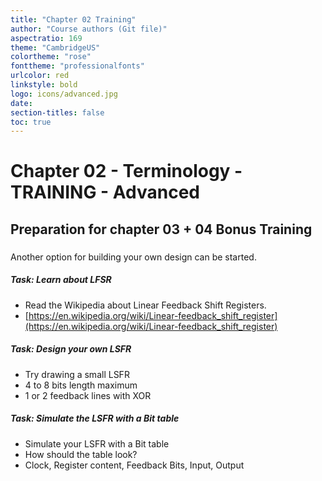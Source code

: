 ```yaml
---
title: "Chapter 02 Training"
author: "Course authors (Git file)"
aspectratio: 169
theme: "CambridgeUS"
colortheme: "rose"
fonttheme: "professionalfonts"
urlcolor: red
linkstyle: bold
logo: icons/advanced.jpg
date:
section-titles: false
toc: true
---
```


# Chapter 02 - Terminology - TRAINING - Advanced

## Preparation for chapter 03 + 04 Bonus Training

### 

Another option for building your own design can be started.

##### Task: Learn about LFSR

- Read the Wikipedia about Linear Feedback Shift Registers.
- [https://en.wikipedia.org/wiki/Linear-feedback_shift_register](https://en.wikipedia.org/wiki/Linear-feedback_shift_register)

##### Task: Design your own LSFR

- Try drawing a small LSFR
- 4 to 8 bits length maximum
- 1 or 2 feedback lines with XOR

##### Task: Simulate the LSFR with a Bit table

- Simulate your LSFR with a Bit table
- How should the table look?
- Clock, Register content, Feedback Bits, Input, Output




